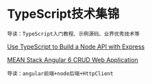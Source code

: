 # TypeScript技术集锦
```
导读：TypeScript入门教程、示例源码、业界优秀技术等
```

[Use TypeScript to Build a Node API with Express](https://developer.okta.com/blog/2018/11/15/node-express-typescript)

[MEAN Stack Angular 6 CRUD Web Application](https://www.djamware.com/post/5b00bb9180aca726dee1fd6d/mean-stack-angular-6-crud-web-application#ch7)
```
导读：angular前端+node后端+HttpClient
```
